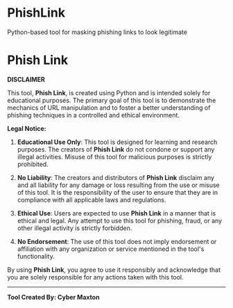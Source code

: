 # PhishLink
Python-based tool for masking phishing links to look legitimate
# Phish Link

**DISCLAIMER**

This tool, **Phish Link**, is created using Python and is intended solely for educational purposes. The primary goal of this tool is to demonstrate the mechanics of URL manipulation and to foster a better understanding of phishing techniques in a controlled and ethical environment.

**Legal Notice:**

1. **Educational Use Only**: This tool is designed for learning and research purposes. The creators of **Phish Link** do not condone or support any illegal activities. Misuse of this tool for malicious purposes is strictly prohibited.

2. **No Liability**: The creators and distributors of **Phish Link** disclaim any and all liability for any damage or loss resulting from the use or misuse of this tool. It is the responsibility of the user to ensure that they are in compliance with all applicable laws and regulations.

3. **Ethical Use**: Users are expected to use **Phish Link** in a manner that is ethical and legal. Any attempt to use this tool for phishing, fraud, or any other illegal activity is strictly forbidden.

4. **No Endorsement**: The use of this tool does not imply endorsement or affiliation with any organization or service mentioned in the tool's functionality.

By using **Phish Link**, you agree to use it responsibly and acknowledge that you are solely responsible for any actions taken with this tool.

---

**Tool Created By: Cyber Maxton**
